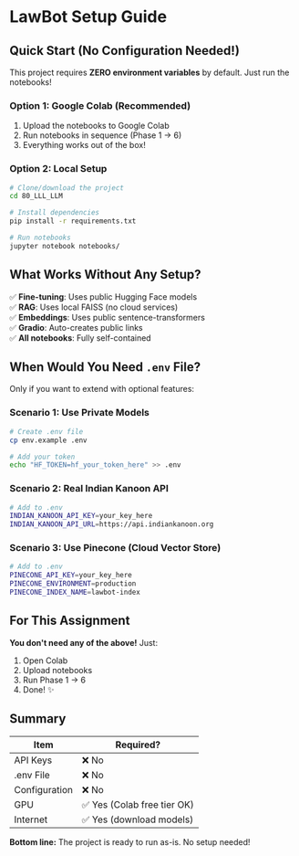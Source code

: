 # LawBot Setup Guide

## Quick Start (No Configuration Needed!)

This project requires **ZERO environment variables** by default. Just run the notebooks!

### Option 1: Google Colab (Recommended)

1. Upload the notebooks to Google Colab
2. Run notebooks in sequence (Phase 1 → 6)
3. Everything works out of the box!

### Option 2: Local Setup

```bash
# Clone/download the project
cd 80_LLL_LLM

# Install dependencies
pip install -r requirements.txt

# Run notebooks
jupyter notebook notebooks/
```

## What Works Without Any Setup?

✅ **Fine-tuning**: Uses public Hugging Face models  
✅ **RAG**: Uses local FAISS (no cloud services)  
✅ **Embeddings**: Uses public sentence-transformers  
✅ **Gradio**: Auto-creates public links  
✅ **All notebooks**: Fully self-contained  

## When Would You Need `.env` File?

Only if you want to extend with optional features:

### Scenario 1: Use Private Models
```bash
# Create .env file
cp env.example .env

# Add your token
echo "HF_TOKEN=hf_your_token_here" >> .env
```

### Scenario 2: Real Indian Kanoon API
```bash
# Add to .env
INDIAN_KANOON_API_KEY=your_key_here
INDIAN_KANOON_API_URL=https://api.indiankanoon.org
```

### Scenario 3: Use Pinecone (Cloud Vector Store)
```bash
# Add to .env
PINECONE_API_KEY=your_key_here
PINECONE_ENVIRONMENT=production
PINECONE_INDEX_NAME=lawbot-index
```

## For This Assignment

**You don't need any of the above!** Just:
1. Open Colab
2. Upload notebooks
3. Run Phase 1 → 6
4. Done! ✨

## Summary

| Item | Required? |
|------|-----------|
| API Keys | ❌ No |
| .env File | ❌ No |
| Configuration | ❌ No |
| GPU | ✅ Yes (Colab free tier OK) |
| Internet | ✅ Yes (download models) |

**Bottom line:** The project is ready to run as-is. No setup needed!

